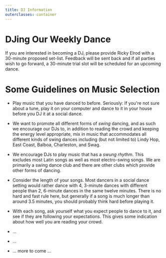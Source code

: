 ```yaml
---
title: DJ Information
outerclasses: container
---
```


# DJing Our Weekly Dance

If you are interested in becoming a DJ, please provide Ricky Elrod with a
30-minute proposed set-list. Feedback will be sent back and if all parties
wish to go forward, a 30-minute trial slot will be scheduled for an upcoming
dance.

# Some Guidelines on Music Selection

- Play music that you have danced to before. Seriously: If you're not sure
  about a tune, play it on your computer and dance to it in your house before
  you DJ it at a social dance.

- We want to promote all different forms of *swing* dancing, and as such we
  encourage our DJs to, in addition to reading the crowd and keeping the energy
  level appropriate, mix in music that accommodates all different kinds of
  swing dances including (but not limited to) Lindy Hop, East Coast, Balboa,
  Charleston, and Swag.

- We encourage DJs to play music that has a *swung rhythm*. This excludes most
  Latin songs as well as most electro-swing songs. We are primarily a swing
  dance club and there are other clubs which provide other forms of dancing.

- Consider the length of your songs. Most dancers in a social dance setting
  would rather dance with 4, 3-minute dances with different people than 2,
  6-minute dances in the same twelve minutes. There is no hard and fast rule
  here, but generally if a song is much longer than around 3.5 minutes, you
  should probably think hard before playing it.

- With each song, ask yourself what you expect people to dance to it, and see
  if they are following your expectations. This gives some indication about how
  well you are reading your crowd.

- ...

- ...

- ... more to come ...
